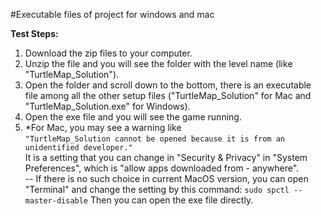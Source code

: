 #Executable files of project for windows and mac

**Test Steps:** </br>
1. Download the zip files to your computer.
2. Unzip the file and you will see the folder with the level name (like "TurtleMap_Solution").
3. Open the folder and scroll down to the bottom, there is an executable file among all the other setup files ("TurtleMap_Solution" for Mac and "TurtleMap_Solution.exe" for Windows).
4. Open the exe file and you will see the game running.
5. *For Mac, you may see a warning like </br>
```"TurtleMap_Solution cannot be opened because it is from an unidentified developer." ``` </br>
It is a setting that you can change in "Security & Privacy" in "System Preferences", which is "allow apps downloaded from - anywhere". </br>
-- If there is no such choice in current MacOS version, you can open "Terminal" and change the setting by this command:
```sudo spctl --master-disable```
Then you can open the exe file directly.
